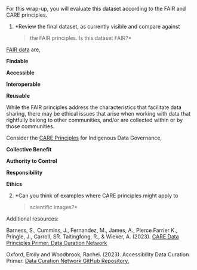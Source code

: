 For this wrap-up, you will evaluate this dataset according to the FAIR
and CARE principles.

1.  *Review the final dataset, as currently visible and compare against
    > the FAIR principles. Is this dataset FAIR?*

[<u>FAIR data</u>](https://www.go-fair.org/fair-principles/) are,

**Findable**

**Accessible**

**Interoperable**

**Reusable**

While the FAIR principles address the characteristics that facilitate
data sharing, there may be ethical issues that arise when working with
data that rightfully belong to other communities, and/or are collected
within or by those communities.

Consider the [<u>CARE Principles</u>](https://www.gida-global.org/care)
for Indigenous Data Governance,

**Collective Benefit**

**Authority to Control**

**Responsibility**

**Ethics**

2.  *Can you think of examples where CARE principles might apply to
    > scientific images?*

Additional resources:

<span class="mark">Barness, S., Cummins, J., Fernandez, M., James, A.,
Pierce Farrier K., Pringle, J., Carroll, SR. Taitingfong, R., & Wieker,
A. (2023). [<u>CARE Data Principles Primer. Data Curation
Network</u>](https://github.com/DataCurationNetwork/data-primers/blob/master/CARE%20Primer/care-primer.md)</span>

<span class="mark">Oxford, Emily and Woodbrook, Rachel. (2023).
Accessibility Data Curation Primer. [<u>Data Curation Network GitHub
Repository.</u>](https://github.com/DataCurationNetwork/data-primers)</span>
